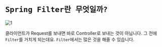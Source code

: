# `Spring Filter란 무엇일까?`

![1](https://user-images.githubusercontent.com/45676906/116671110-86d57480-a9db-11eb-98e8-00e944812410.png)

클라이언트가 Request를 보내면 바로 Controller로 보내는 것이 아닙니다. 그 전에 `Filter`를 거치게 되는데요. `Filter`에서는 많은 것을 해줄 수 있습니다. 

